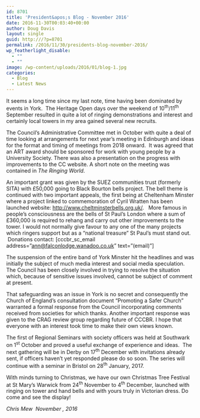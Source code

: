 ```yaml
---
id: 8701
title: 'President&apos;s Blog - November 2016'
date: 2016-11-30T00:03:40+00:00
author: Doug Davis
layout: single
guid: http:///?p=8701
permalink: /2016/11/30/presidents-blog-november-2016/
wp_featherlight_disable:
  - ""
  - ""
image: /wp-content/uploads/2016/01/blog-1.jpg
categories:
  - Blog
  - Latest News
---
```

It seems a long time since my last note, time having been dominated by events in York.  The Heritage Open days over the weekend of 10<sup>th</sup>/11<sup>th</sup> September resulted in quite a lot of ringing demonstrations and interest and certainly local towers in my area gained several new recruits.

The Council’s Administrative Committee met in October with quite a deal of time looking at arrangements for next year’s meeting in Edinburgh and ideas for the format and timing of meetings from 2018 onward.  It was agreed that an ART award should be sponsored for work with young people by a University Society. There was also a presentation on the progress with improvements to the CC website. A short note on the meeting was contained in _The Ringing World_.

An important grant was given by the SUEZ communities trust (formerly SITA) with £50,000 going to Black Bourton bells project. The bell theme is continued with two important appeals, the first being at Cheltenham Minster where a project linked to commemoration of Cyril Wratten has been launched website: <a href="http://www.cheltminsterbells.org.uk/" target="_blank">http://www.cheltminsterbells.org.uk/</a>.   More famous in people’s consciousness are the bells of St Paul’s London where a sum of £360,000 is required to rehang and carry out other improvements to the tower. I would not normally give favour to any one of the many projects which ringers support but as a “national treasure” St Paul’s must stand out.  Donations contact: [cccbr\_sc\_email address=&#8221;ann@falconlodge.wanadoo.co.uk&#8221; text=&#8221;(email)&#8221;]

The suspension of the entire band of York Minster hit the headlines and was initially the subject of much media interest and social media speculation. The Council has been closely involved in trying to resolve the situation which, because of sensitive issues involved, cannot be subject of comment at present.

That safeguarding was an issue in York is no secret and consequently the Church of England’s consultation document “Promoting a Safer Church” warranted a formal response from the Council incorporating comments received from societies for which thanks. Another important response was given to the CRAG review group regarding future of CCCBR. I hope that everyone with an interest took time to make their own views known.

The first of Regional Seminars with society officers was held at Southwark on 1<sup>st</sup> October and proved a useful exchange of experience and ideas.  The next gathering will be in Derby on 17<sup>th</sup> December with invitations already sent, if officers haven’t yet responded please do so soon. The series will continue with a seminar in Bristol on 28<sup>th</sup> January, 2017.

With minds turning to Christmas, we have our own Christmas Tree Festival at St Mary’s Warwick from 24<sup>th</sup> November to 4<sup>th</sup> December, launched with ringing on tower and hand bells and with yours truly in Victorian dress. Do come and see the display!

_Chris Mew  November , 2016_
